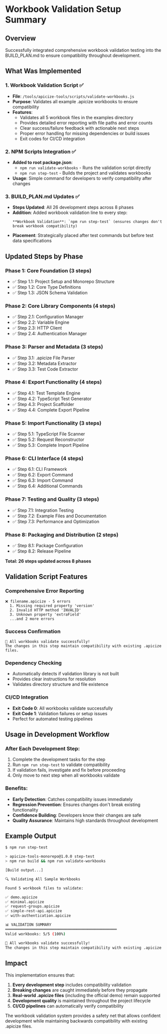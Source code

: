 # Workbook Validation Setup Summary

## Overview
Successfully integrated comprehensive workbook validation testing into the BUILD_PLAN.md to ensure compatibility throughout development.

## What Was Implemented

### 1. Workbook Validation Script ✅
- **File**: `/tools/apicize-tools/scripts/validate-workbooks.js`
- **Purpose**: Validates all example .apicize workbooks to ensure compatibility
- **Features**:
  - Validates all 5 workbook files in the examples directory
  - Provides detailed error reporting with file paths and error counts
  - Clear success/failure feedback with actionable next steps
  - Proper error handling for missing dependencies or build issues
  - Exit codes for CI/CD integration

### 2. NPM Scripts Integration ✅
- **Added to root package.json**:
  - `npm run validate-workbooks` - Runs the validation script directly
  - `npm run step-test` - Builds the project and validates workbooks
- **Usage**: Simple command for developers to verify compatibility after changes

### 3. BUILD_PLAN.md Updates ✅
- **Steps Updated**: All 26 development steps across 8 phases
- **Addition**: Added workbook validation line to every step:
  ```
  **Workbook Validation**: `npm run step-test` (ensures changes don't break workbook compatibility)
  ```
- **Placement**: Strategically placed after test commands but before test data specifications

## Updated Steps by Phase

### Phase 1: Core Foundation (3 steps)
- ✅ Step 1.1: Project Setup and Monorepo Structure
- ✅ Step 1.2: Core Type Definitions
- ✅ Step 1.3: JSON Schema Validation

### Phase 2: Core Library Components (4 steps)
- ✅ Step 2.1: Configuration Manager
- ✅ Step 2.2: Variable Engine
- ✅ Step 2.3: HTTP Client
- ✅ Step 2.4: Authentication Manager

### Phase 3: Parser and Metadata (3 steps)
- ✅ Step 3.1: .apicize File Parser
- ✅ Step 3.2: Metadata Extractor
- ✅ Step 3.3: Test Code Extractor

### Phase 4: Export Functionality (4 steps)
- ✅ Step 4.1: Test Template Engine
- ✅ Step 4.2: TypeScript Test Generator
- ✅ Step 4.3: Project Scaffolder
- ✅ Step 4.4: Complete Export Pipeline

### Phase 5: Import Functionality (3 steps)
- ✅ Step 5.1: TypeScript File Scanner
- ✅ Step 5.2: Request Reconstructor
- ✅ Step 5.3: Complete Import Pipeline

### Phase 6: CLI Interface (4 steps)
- ✅ Step 6.1: CLI Framework
- ✅ Step 6.2: Export Command
- ✅ Step 6.3: Import Command
- ✅ Step 6.4: Additional Commands

### Phase 7: Testing and Quality (3 steps)
- ✅ Step 7.1: Integration Testing
- ✅ Step 7.2: Example Files and Documentation
- ✅ Step 7.3: Performance and Optimization

### Phase 8: Packaging and Distribution (2 steps)
- ✅ Step 8.1: Package Configuration
- ✅ Step 8.2: Release Pipeline

**Total: 26 steps updated across 8 phases**

## Validation Script Features

### Comprehensive Error Reporting
```
❌ filename.apicize - 5 errors
  1. Missing required property 'version'
  2. Invalid HTTP method 'INVALID'
  3. Unknown property 'extraField'
  ...and 2 more errors
```

### Success Confirmation
```
🎉 All workbooks validate successfully!
The changes in this step maintain compatibility with existing .apicize files.
```

### Dependency Checking
- Automatically detects if validation library is not built
- Provides clear instructions for resolution
- Validates directory structure and file existence

### CI/CD Integration
- **Exit Code 0**: All workbooks validate successfully
- **Exit Code 1**: Validation failures or setup issues
- Perfect for automated testing pipelines

## Usage in Development Workflow

### After Each Development Step:
1. Complete the development tasks for the step
2. Run `npm run step-test` to validate compatibility
3. If validation fails, investigate and fix before proceeding
4. Only move to next step when all workbooks validate

### Benefits:
- **Early Detection**: Catches compatibility issues immediately
- **Regression Prevention**: Ensures changes don't break existing functionality
- **Confidence Building**: Developers know their changes are safe
- **Quality Assurance**: Maintains high standards throughout development

## Example Output

```bash
$ npm run step-test

> apicize-tools-monorepo@1.0.0 step-test
> npm run build && npm run validate-workbooks

[Build output...]

🔍 Validating All Sample Workbooks

Found 5 workbook files to validate:

✅ demo.apicize
✅ minimal.apicize
✅ request-groups.apicize
✅ simple-rest-api.apicize
✅ with-authentication.apicize

📊 VALIDATION SUMMARY
══════════════════════════════════════════════════
Valid workbooks: 5/5 (100%)

🎉 All workbooks validate successfully!
The changes in this step maintain compatibility with existing .apicize files.
```

## Impact

This implementation ensures that:

1. **Every development step** includes compatibility validation
2. **Breaking changes** are caught immediately before they propagate
3. **Real-world .apicize files** (including the official demo) remain supported
4. **Development quality** is maintained throughout the project lifecycle
5. **CI/CD pipelines** can automatically verify compatibility

The workbook validation system provides a safety net that allows confident development while maintaining backwards compatibility with existing .apicize files.